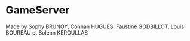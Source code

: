 # GameServer

Made by Sophy BRUNOY, Connan HUGUES, Faustine GODBILLOT, Louis BOUREAU et Solenn KEROULLAS
